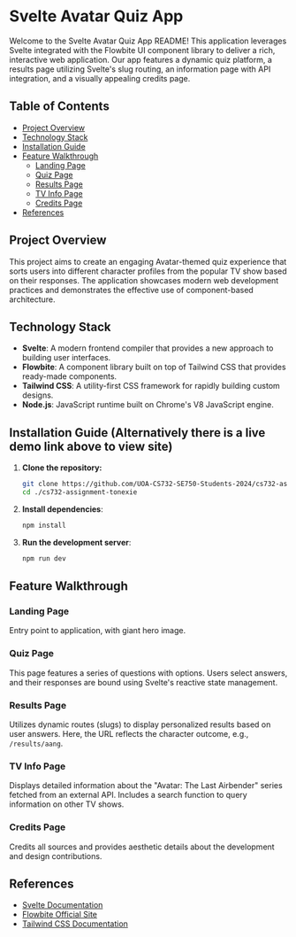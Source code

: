 # Svelte Avatar Quiz App

Welcome to the Svelte Avatar Quiz App README! This application leverages Svelte integrated with the Flowbite UI component library to deliver a rich, interactive web application. Our app features a dynamic quiz platform, a results page utilizing Svelte's slug routing, an information page with API integration, and a visually appealing credits page.

## Table of Contents

- [Project Overview](#project-overview)
- [Technology Stack](#technology-stack)
- [Installation Guide](#installation-guide)
- [Feature Walkthrough](#feature-walkthrough)
  - [Landing Page](#landing-page)
  - [Quiz Page](#quiz-page)
  - [Results Page](#results-page)
  - [TV Info Page](#tv-info-page)
  - [Credits Page](#credits-page)
- [References](#references)

## Project Overview

This project aims to create an engaging Avatar-themed quiz experience that sorts users into different character profiles from the popular TV show based on their responses. The application showcases modern web development practices and demonstrates the effective use of component-based architecture.

## Technology Stack

- **Svelte**: A modern frontend compiler that provides a new approach to building user interfaces.
- **Flowbite**: A component library built on top of Tailwind CSS that provides ready-made components.
- **Tailwind CSS**: A utility-first CSS framework for rapidly building custom designs.
- **Node.js**: JavaScript runtime built on Chrome's V8 JavaScript engine.

## Installation Guide (Alternatively there is a live demo link above to view site)

1. **Clone the repository:**
   ```bash
   git clone https://github.com/UOA-CS732-SE750-Students-2024/cs732-assignment-tonexie
   cd ./cs732-assignment-tonexie
   ```

2. **Install dependencies**:
   ```bash
   npm install
   ```
3. **Run the development server**:
   ```bash
   npm run dev
   ```

## Feature Walkthrough

### Landing Page

Entry point to application, with giant hero image.

### Quiz Page

This page features a series of questions with options. Users select answers, and their responses are bound using Svelte's reactive state management.

### Results Page

Utilizes dynamic routes (slugs) to display personalized results based on user answers. Here, the URL reflects the character outcome, e.g., `/results/aang`.

### TV Info Page

Displays detailed information about the "Avatar: The Last Airbender" series fetched from an external API. Includes a search function to query information on other TV shows.

### Credits Page

Credits all sources and provides aesthetic details about the development and design contributions.

## References

- [Svelte Documentation](https://svelte.dev/docs)
- [Flowbite Official Site](https://flowbite.com/)
- [Tailwind CSS Documentation](https://tailwindcss.com/docs)

